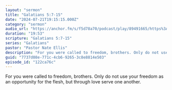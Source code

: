 ```yaml
---
layout: "sermon"
title: "Galatians 5:7-15"
date: "2024-07-21T19:15:15.000Z"
category: "sermon"
audio_url: "https://anchor.fm/s/f5d78a70/podcast/play/89491665/https%3A%2F%2Fd3ctxlq1ktw2nl.cloudfront.net%2Fstaging%2F2024-6-21%2F9399a59a-b07f-3e84-673b-6e4bbdc1e547.m4a"
duration: "19:53"
scripture: "Galatians 5:7-15"
series: "Galatians"
pastor: "Pastor Nate Ellis"
description: "For you were called to freedom, brothers. Only do not use your freedom as an opportunity for the flesh, but through love serve one another. \n"
guid: "7737d08e-771c-4cb6-9265-3c8e8814e503"
episode_id: "122ca76c"
---
```


For you were called to freedom, brothers. Only do not use your freedom as an opportunity for the flesh, but through love serve one another. 

